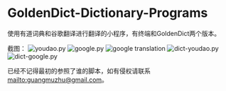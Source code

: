 # GoldenDict-Dictionary-Programs
使用有道词典和谷歌翻译进行翻译的小程序，有终端和GoldenDict两个版本。

截图：
![youdao.py](https://github.com/guangmuzhu/GoldenDict-Dictionary-Programs/blob/master/sample/Screenshot%20from%202015-08-03%2002:03:22.png)
![google.py](https://github.com/guangmuzhu/GoldenDict-Dictionary-Programs/blob/master/sample/Screenshot%20from%202015-08-03%2002:04:34.png)
![google translation](https://github.com/guangmuzhu/GoldenDict-Dictionary-Programs/blob/master/sample/Screenshot%20from%202015-08-03%2002:07:12.png)
![dict-youdao.py](https://github.com/guangmuzhu/GoldenDict-Dictionary-Programs/blob/master/sample/Screenshot%20from%202015-08-03%2002:08:47.png)
![dict-google.py](https://github.com/guangmuzhu/GoldenDict-Dictionary-Programs/blob/master/sample/Screenshot%20from%202015-08-03%2002:09:19.png)

已经不记得最初的参照了谁的脚本，如有侵权请联系<mailto:guangmuzhu@gmail.com>。

